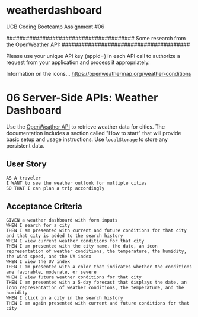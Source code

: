 # weatherdashboard
UCB Coding Bootcamp Assignment #06

#######################################
Some research from the OpenWeather API:
#######################################

Please use your unique API key {appid=} in each API call to authorize a request from your application and process it appropriately.

Information on the icons...
https://openweathermap.org/weather-conditions




# 06 Server-Side APIs: Weather Dashboard

Use the [OpenWeather API](https://openweathermap.org/api) to retrieve weather data for cities.
The documentation includes a section called "How to start" that will provide basic setup and usage instructions.
Use `localStorage` to store any persistent data.

## User Story

```
AS A traveler
I WANT to see the weather outlook for multiple cities
SO THAT I can plan a trip accordingly
```

## Acceptance Criteria

```
GIVEN a weather dashboard with form inputs
WHEN I search for a city
THEN I am presented with current and future conditions for that city and that city is added to the search history
WHEN I view current weather conditions for that city
THEN I am presented with the city name, the date, an icon representation of weather conditions, the temperature, the humidity, the wind speed, and the UV index
WHEN I view the UV index
THEN I am presented with a color that indicates whether the conditions are favorable, moderate, or severe
WHEN I view future weather conditions for that city
THEN I am presented with a 5-day forecast that displays the date, an icon representation of weather conditions, the temperature, and the humidity
WHEN I click on a city in the search history
THEN I am again presented with current and future conditions for that city
```
